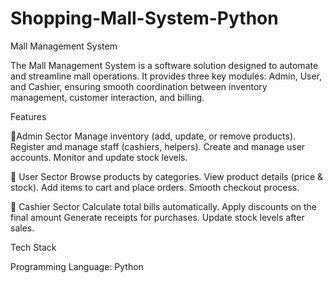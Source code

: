 # Shopping-Mall-System-Python
Mall Management System

The Mall Management System is a software solution designed to automate and streamline mall operations. It provides three key modules: Admin, User, and Cashier, ensuring smooth coordination between inventory management, customer interaction, and billing.

 Features
 
🔹Admin Sector
Manage inventory (add, update, or remove products).
Register and manage staff (cashiers, helpers).
Create and manage user accounts.
Monitor and update stock levels.

🔹 User Sector
Browse products by categories.
View product details (price & stock).
Add items to cart and place orders.
Smooth checkout process.

🔹 Cashier Sector
Calculate total bills automatically.
Apply discounts on the final amount
Generate receipts for purchases.
Update stock levels after sales.

Tech Stack

Programming Language: Python

